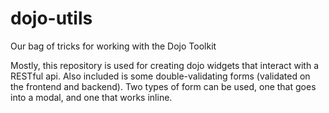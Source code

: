 dojo-utils
==========

Our bag of tricks for working with the Dojo Toolkit

Mostly, this repository is used for creating dojo widgets that interact with a RESTful api. Also included is some double-validating forms (validated on the frontend and backend). Two types of form can be used, one that goes into a modal, and one that works inline.

